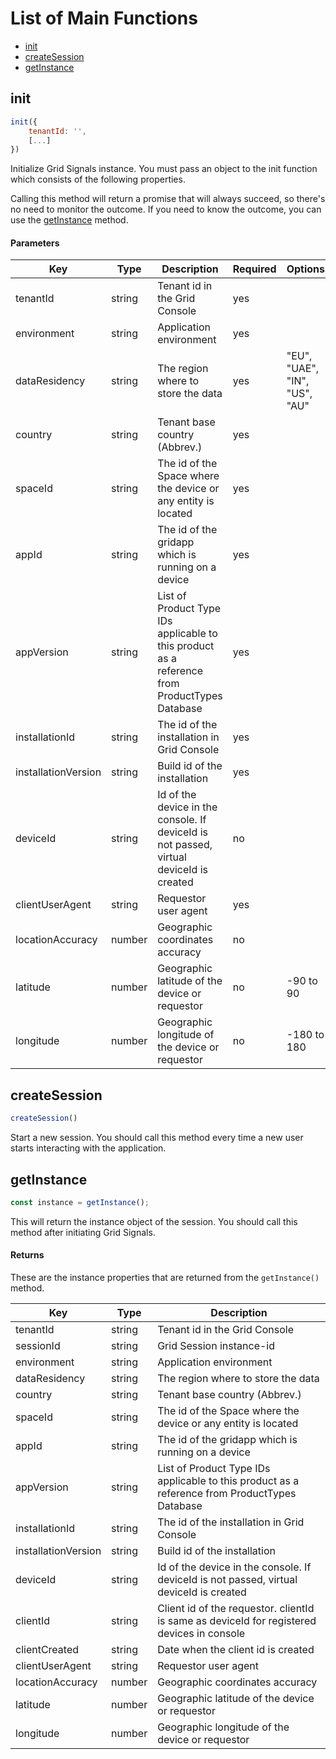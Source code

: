 # List of Main Functions

- [init](session-manager/main-functions?id=init)
- [createSession](session-manager/main-functions?id=createsession)
- [getInstance](/grid-signals/main-functions?id=getinstance)

## init

```js
init({
    tenantId: '',
    [...]
})
```

Initialize Grid Signals instance. You must pass an object to the init function which consists of the following properties.

Calling this method will return a promise that will always succeed, so there's no need to monitor the outcome. If you need to know the outcome, you can use the [getInstance](/grid-signals/main-functions?id=getinstance) method.

#### Parameters

| Key                 | Type   | Description                                                                                   | Required | Options                       |
| ------------------- | ------ | --------------------------------------------------------------------------------------------- | -------- | ----------------------------- |
| tenantId            | string | Tenant id in the Grid Console                                                                 | yes      |                               |
| environment         | string | Application environment                                                                       | yes      |                               |
| dataResidency       | string | The region where to store the data                                                            | yes      | "EU", "UAE", "IN", "US", "AU" |
| country             | string | Tenant base country (Abbrev.)                                                                 | yes      |                               |
| spaceId             | string | The id of the Space where the device or any entity is located                                 | yes      |                               |
| appId               | string | The id of the gridapp which is running on a device                                            | yes      |                               |
| appVersion          | string | List of Product Type IDs applicable to this product as a reference from ProductTypes Database | yes      |                               |
| installationId      | string | The id of the installation in Grid Console                                                    | yes      |                               |
| installationVersion | string | Build id of the installation                                                                  | yes      |                               |
| deviceId            | string | Id of the device in the console. If deviceId is not passed, virtual deviceId is created       | no       |                               |
| clientUserAgent     | string | Requestor user agent                                                                          | yes      |                               |
| locationAccuracy    | number | Geographic coordinates accuracy                                                               | no       |                               |
| latitude            | number | Geographic latitude of the device or requestor                                                | no       | -90 to 90                     |
| longitude           | number | Geographic longitude of the device or requestor                                               | no       | -180 to 180                   |

## createSession
```js
createSession()
```

Start a new session. You should call this method every time a new user starts interacting with the application.

## getInstance
```js
const instance = getInstance();
```

This will return the instance object of the session. You should call this method after initiating Grid Signals.

#### Returns

These are the instance properties that are returned from the `getInstance()` method.

| Key                 | Type   | Description                                                                                   |
| ------------------- | ------ | --------------------------------------------------------------------------------------------- |
| tenantId            | string | Tenant id in the Grid Console                                                                 |
| sessionId           | string | Grid Session instance-id                                                                      |
| environment         | string | Application environment                                                                       |
| dataResidency       | string | The region where to store the data                                                            |
| country             | string | Tenant base country (Abbrev.)                                                                 |
| spaceId             | string | The id of the Space where the device or any entity is located                                 |
| appId               | string | The id of the gridapp which is running on a device                                            |
| appVersion          | string | List of Product Type IDs applicable to this product as a reference from ProductTypes Database |
| installationId      | string | The id of the installation in Grid Console                                                    |
| installationVersion | string | Build id of the installation                                                                  |
| deviceId            | string | Id of the device in the console. If deviceId is not passed, virtual deviceId is created       |
| clientId            | string | Client id of the requestor. clientId is same as deviceId for registered devices in console    |
| clientCreated       | string | Date when the client id is created                                                            |
| clientUserAgent     | string | Requestor user agent                                                                          |
| locationAccuracy    | number | Geographic coordinates accuracy                                                               |
| latitude            | number | Geographic latitude of the device or requestor                                                |
| longitude           | number | Geographic longitude of the device or requestor                                               |
